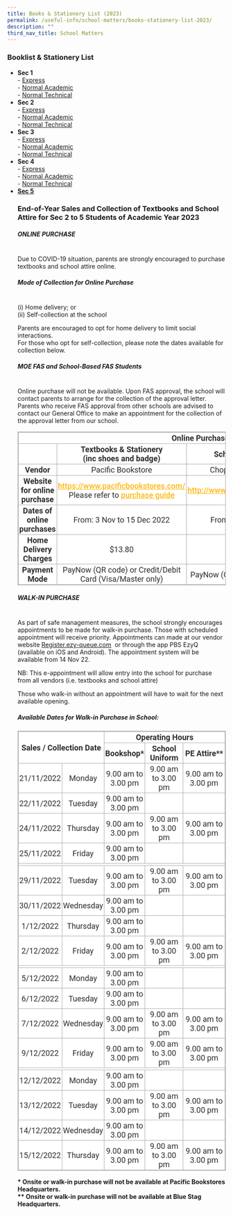```yaml
---
title: Books & Stationery List (2023)
permalink: /useful-info/school-matters/books-stationery-list-2023/
description: ""
third_nav_title: School Matters
---
```

<h3><strong>Booklist & Stationery List</strong></h3>
<ul>
<li><strong>Sec 1</strong><br />-&nbsp;<a href="/files/S1%20EXP.pdf" target="_blank" rel="noopener">Express</a><br />-&nbsp;<a href="/files/S1%20NA%20Combined.pdf" target="_blank" rel="noopener">Normal Academic</a><br />-&nbsp;<a href="/files/S1%20NT&20Combined.pdf" target="_blank" rel="noopener">Normal Technical</a><br /></li>
<li><strong>Sec 2</strong><br />-&nbsp;<a href="/files/S2%20EXP%20final.pdf" target="_blank" rel="noopener">Express</a><br />-&nbsp;<a href="/files/S2%20NA&20final.pdf" target="_blank" rel="noopener">Normal Academic</a><br />-&nbsp;<a href="/files/S2%20NT%20final.pdf" target="_blank" rel="noopener">Normal Technical</a>
<li><strong>Sec 3</strong><br />-&nbsp;<a href="/files/S3%20EXP&20final.pdf" target="_blank" rel="noopener">Express</a><br />-&nbsp;<a href="/files/S3%20NA%20final.pdf" target="_blank" rel="noopener">Normal Academic</a><br />-&nbsp;<a href="/files/S3%20NT%20final.pdf" target="_blank" rel="noopener">Normal Technical</a></li>
<li><strong>Sec 4</strong><br />-&nbsp;<a href="/files/S4%20EXP%20final.pdf" target="_blank" rel="noopener">Express</a><br />-&nbsp;<a href="/files/S4%20NA%20final.pdf" target="_blank" rel="noopener">Normal Academic</a><br />-&nbsp;<a href="/files/S4%20NT%20final.pdf" target="_blank" rel="noopener">Normal Technical</a></li>
<li><strong><a href="/files/S5%20NA%20final.pdf" target="_blank" rel="noopener">Sec 5</a></strong></li>

<h3><strong>End-of-Year Sales and Collection of Textbooks and School Attire for Sec 2 to 5 Students of Academic Year 2023</strong></h3>
<h5>ONLINE PURCHASE</h5><br>
Due to COVID-19 situation, parents are strongly encouraged to purchase textbooks and school attire online.

<h5>Mode of Collection for Online Purchase</h5><br>
(i) Home delivery; or<br>
(ii) Self-collection at the school

Parents are encouraged to opt for home delivery to limit social interactions.<br>
For those who opt for self-collection, please note the dates available for collection below.

<h5>MOE FAS and School-Based FAS Students</h5><br>
Online purchase will not be available. Upon FAS approval, the school will contact parents to arrange for the collection of the approval letter. Parents who receive FAS approval from other schools are advised to contact our General Office to make an appointment for the collection of the approval letter from our school.<br>
<br>
<table width="865" class="iveo_table ives_tab_simple3 ive_eobj_center" style="margin: auto; outline: 0px; padding: 0px; border-collapse: collapse; clear: both; border: 1px solid rgb(170, 170, 170); color: rgb(46, 46, 46); font-family: Roboto, sans-serif; font-size: 18px; font-style: normal; font-variant-ligatures: normal; font-variant-caps: normal; font-weight: 400; letter-spacing: normal; orphans: 2; text-align: left; text-transform: none; white-space: normal; widows: 2; word-spacing: 0px; -webkit-text-stroke-width: 0px; background-color: rgb(255, 255, 255); text-decoration-thickness: initial; text-decoration-style: initial; text-decoration-color: initial;"><tbody style="margin: 0px; outline: 0px; padding: 0px;"><tr style="margin: 0px; outline: 0px; padding: 0px;"><td colspan="4" width="865" style="margin: 0px; outline: 0px; padding: 2px; text-align: center; border: 1px solid rgb(170, 170, 170);"><strong style="margin: 0px; outline: 0px; padding: 0px;">Online Purchase</strong><br style="margin: 0px; outline: 0px; padding: 0px;"></td></tr><tr style="margin: 0px; outline: 0px; padding: 0px;"><td width="111" style="margin: 0px; outline: 0px; padding: 2px; text-align: center; border: 1px solid rgb(170, 170, 170);"></td><td width="260" style="margin: 0px; outline: 0px; padding: 2px; text-align: center; border: 1px solid rgb(170, 170, 170);"><strong style="margin: 0px; outline: 0px; padding: 0px;">Textbooks &amp; Stationery</strong><br style="margin: 0px; outline: 0px; padding: 0px;"><strong style="margin: 0px; outline: 0px; padding: 0px;">(inc shoes and badge)</strong><br style="margin: 0px; outline: 0px; padding: 0px;"></td><td width="252" style="margin: 0px; outline: 0px; padding: 2px; text-align: center; border: 1px solid rgb(170, 170, 170);"><strong style="margin: 0px; outline: 0px; padding: 0px;">School Uniform</strong><br style="margin: 0px; outline: 0px; padding: 0px;"></td><td width="241" style="margin: 0px; outline: 0px; padding: 2px; text-align: center; border: 1px solid rgb(170, 170, 170);"><strong style="margin: 0px; outline: 0px; padding: 0px;">School PE Attire</strong><br style="margin: 0px; outline: 0px; padding: 0px;"></td></tr><tr style="margin: 0px; outline: 0px; padding: 0px;"><td width="111" style="margin: 0px; outline: 0px; padding: 2px; text-align: center; border: 1px solid rgb(170, 170, 170);"><strong style="margin: 0px; outline: 0px; padding: 0px;">Vendor</strong><br style="margin: 0px; outline: 0px; padding: 0px;"></td><td width="260" style="margin: 0px; outline: 0px; padding: 2px; text-align: center; border: 1px solid rgb(170, 170, 170);">Pacific Bookstore<br style="margin: 0px; outline: 0px; padding: 0px;"></td><td width="252" style="margin: 0px; outline: 0px; padding: 2px; text-align: center; border: 1px solid rgb(170, 170, 170);">Chop Kong Chong<br style="margin: 0px; outline: 0px; padding: 0px;"></td><td width="241" style="margin: 0px; outline: 0px; padding: 2px; text-align: center; border: 1px solid rgb(170, 170, 170);">Blue Stag<br style="margin: 0px; outline: 0px; padding: 0px;"></td></tr><tr style="margin: 0px; outline: 0px; padding: 0px;"><td width="111" style="margin: 0px; outline: 0px; padding: 2px; text-align: center; border: 1px solid rgb(170, 170, 170);"><strong style="margin: 0px; outline: 0px; padding: 0px;">Website for online purchase</strong><br style="margin: 0px; outline: 0px; padding: 0px;"></td><td width="260" style="margin: 0px; outline: 0px; padding: 2px; text-align: center; border: 1px solid rgb(170, 170, 170);"><a href="https://www.pacificbookstores.com/" target="_blank" style="margin: 0px; outline: 0px; padding: 0px; color: rgb(253, 184, 19); font-weight: 500; text-decoration: underline;">https://www.pacificbookstores.com/</a><br style="margin: 0px; outline: 0px; padding: 0px;">Please refer to <a href="/files/2022%20PACIFIC%20BOOKSTORES%20PURCHASE%20GUIDE%20AISS_update.pdf" target="_blank" style="margin: 0px; outline: 0px; padding: 0px; color: rgb(253, 184, 19); font-weight: 500; text-decoration: underline;">purchase guide</a><br style="margin: 0px; outline: 0px; padding: 0px;"></td><td width="252" style="margin: 0px; outline: 0px; padding: 2px; text-align: center; border: 1px solid rgb(170, 170, 170);"><a href="http://www.euniforms.com.sg/" target="_blank" style="margin: 0px; outline: 0px; padding: 0px; color: rgb(253, 184, 19); font-weight: 500; text-decoration: underline;">http://www.euniforms.com.sg/</a><br style="margin: 0px; outline: 0px; padding: 0px;"></td><td width="241" style="margin: 0px; outline: 0px; padding: 2px; text-align: center; border: 1px solid rgb(170, 170, 170);"><a href="http://www.bluestag.sg/" target="_blank" style="margin: 0px; outline: 0px; padding: 0px; color: rgb(253, 184, 19); font-weight: 500; text-decoration: underline;">http://www.bluestag.sg/</a><br style="margin: 0px; outline: 0px; padding: 0px;"></td></tr><tr style="margin: 0px; outline: 0px; padding: 0px;"><td width="111" style="margin: 0px; outline: 0px; padding: 2px; text-align: center; border: 1px solid rgb(170, 170, 170);"><strong style="margin: 0px; outline: 0px; padding: 0px;">Dates of online purchases</strong><br style="margin: 0px; outline: 0px; padding: 0px;"></td><td width="260" style="margin: 0px; outline: 0px; padding: 2px; text-align: center; border: 1px solid rgb(170, 170, 170);">From: 3 Nov to 15 Dec 2022<u style="margin: 0px; outline: 0px; padding: 0px;"></u><br style="margin: 0px; outline: 0px; padding: 0px;"></td><td width="252" style="margin: 0px; outline: 0px; padding: 2px; text-align: center; border: 1px solid rgb(170, 170, 170);">From: 3 Nov 2022<br style="margin: 0px; outline: 0px; padding: 0px;"></td><td width="241" style="margin: 0px; outline: 0px; padding: 2px; text-align: center; border: 1px solid rgb(170, 170, 170);">From: 3 Nov 2022<br style="margin: 0px; outline: 0px; padding: 0px;"></td></tr><tr style="margin: 0px; outline: 0px; padding: 0px;"><td width="111" style="margin: 0px; outline: 0px; padding: 2px; text-align: center; border: 1px solid rgb(170, 170, 170);"><strong style="margin: 0px; outline: 0px; padding: 0px;">Home Delivery Charges</strong><br style="margin: 0px; outline: 0px; padding: 0px;"></td><td width="260" style="margin: 0px; outline: 0px; padding: 2px; text-align: center; border: 1px solid rgb(170, 170, 170);">$13.80<br style="margin: 0px; outline: 0px; padding: 0px;"></td><td width="252" style="margin: 0px; outline: 0px; padding: 2px; text-align: center; border: 1px solid rgb(170, 170, 170);">$7.00<br style="margin: 0px; outline: 0px; padding: 0px;"></td><td width="241" style="margin: 0px; outline: 0px; padding: 2px; text-align: center; border: 1px solid rgb(170, 170, 170);">$6.50<br style="margin: 0px; outline: 0px; padding: 0px;"></td></tr><tr style="margin: 0px; outline: 0px; padding: 0px;"><td width="111" style="margin: 0px; outline: 0px; padding: 2px; text-align: center; border: 1px solid rgb(170, 170, 170);"><strong style="margin: 0px; outline: 0px; padding: 0px;">Payment Mode</strong><br style="margin: 0px; outline: 0px; padding: 0px;"></td><td width="260" style="margin: 0px; outline: 0px; padding: 2px; text-align: center; border: 1px solid rgb(170, 170, 170);">PayNow (QR code) or Credit/Debit Card (Visa/Master only)<br style="margin: 0px; outline: 0px; padding: 0px;"></td><td width="252" style="margin: 0px; outline: 0px; padding: 2px; text-align: center; border: 1px solid rgb(170, 170, 170);">PayNow (QR code) or PayLah<br style="margin: 0px; outline: 0px; padding: 0px;"></td><td width="241" style="margin: 0px; outline: 0px; padding: 2px; text-align: center; border: 1px solid rgb(170, 170, 170);">PayNow Credit/Debit Card (Visa/Master only)<br style="margin: 0px; outline: 0px; padding: 0px;"></td></tr></tbody></table>

  
<h5>WALK-IN PURCHASE</h5><br>
As part of safe management measures, the school strongly encourages appointments to be made for walk-in purchase. Those with scheduled appointment will receive priority. Appointments can made at our vendor website <a href="https://register.ezy-queue.com/">Register.ezy-queue.com</a>
 or through the app PBS EzyQ (available on iOS and Android). The appointment system will be available from 14 Nov 22.<br>
 
NB: This e-appointment will allow entry into the school for purchase from all vendors (i.e. textbooks and school attire)<br> 

Those who walk-in without an appointment will have to wait for the next available opening.

<h5>Available Dates for Walk-in Purchase in School:</h5>

  

<table width="785" class="iveo_table ives_tab_simple3 ive_eobj_center" style="margin: auto; outline: 0px; padding: 0px; border-collapse: collapse; clear: both; border: 1px solid rgb(170, 170, 170); color: rgb(46, 46, 46); font-family: Roboto, sans-serif; font-size: 18px; font-style: normal; font-variant-ligatures: normal; font-variant-caps: normal; font-weight: 400; letter-spacing: normal; orphans: 2; text-align: left; text-transform: none; white-space: normal; widows: 2; word-spacing: 0px; -webkit-text-stroke-width: 0px; background-color: rgb(255, 255, 255); text-decoration-thickness: initial; text-decoration-style: initial; text-decoration-color: initial;"><tbody style="margin: 0px; outline: 0px; padding: 0px;"><tr style="margin: 0px; outline: 0px; padding: 0px;"><td colspan="2" rowspan="2" width="183" style="margin: 0px; outline: 0px; padding: 2px; text-align: center; border: 1px solid rgb(170, 170, 170);"><strong style="margin: 0px; outline: 0px; padding: 0px;">Sales / Collection Date</strong><br style="margin: 0px; outline: 0px; padding: 0px;"></td><td colspan="4" width="603" style="margin: 0px; outline: 0px; padding: 2px; text-align: center; border: 1px solid rgb(170, 170, 170);"><strong style="margin: 0px; outline: 0px; padding: 0px;">Operating Hours</strong><br style="margin: 0px; outline: 0px; padding: 0px;"></td></tr><tr style="margin: 0px; outline: 0px; padding: 0px;"><td colspan="2" width="213" style="margin: 0px; outline: 0px; padding: 2px; text-align: center; border: 1px solid rgb(170, 170, 170);"><strong style="margin: 0px; outline: 0px; padding: 0px;">Bookshop*</strong><br style="margin: 0px; outline: 0px; padding: 0px;"></td><td width="162" style="margin: 0px; outline: 0px; padding: 2px; text-align: center; border: 1px solid rgb(170, 170, 170);"><strong style="margin: 0px; outline: 0px; padding: 0px;">School Uniform</strong><br style="margin: 0px; outline: 0px; padding: 0px;"></td><td width="228" style="margin: 0px; outline: 0px; padding: 2px; text-align: center; border: 1px solid rgb(170, 170, 170);"><strong style="margin: 0px; outline: 0px; padding: 0px;">PE Attire**</strong><br style="margin: 0px; outline: 0px; padding: 0px;"></td></tr><tr style="margin: 0px; outline: 0px; padding: 0px;"><td width="92" style="margin: 0px; outline: 0px; padding: 2px; text-align: center; border: 1px solid rgb(170, 170, 170);">21/11/2022<br style="margin: 0px; outline: 0px; padding: 0px;"></td><td width="91" style="margin: 0px; outline: 0px; padding: 2px; text-align: center; border: 1px solid rgb(170, 170, 170);">Monday<br style="margin: 0px; outline: 0px; padding: 0px;"></td><td colspan="2" width="213" style="margin: 0px; outline: 0px; padding: 2px; text-align: center; border: 1px solid rgb(170, 170, 170);">9.00 am to 3.00 pm<br style="margin: 0px; outline: 0px; padding: 0px;"></td><td width="162" style="margin: 0px; outline: 0px; padding: 2px; text-align: center; border: 1px solid rgb(170, 170, 170);">9.00 am to 3.00 pm<br style="margin: 0px; outline: 0px; padding: 0px;"></td><td width="228" style="margin: 0px; outline: 0px; padding: 2px; text-align: center; border: 1px solid rgb(170, 170, 170);">9.00 am to 3.00 pm<br style="margin: 0px; outline: 0px; padding: 0px;"></td></tr><tr style="margin: 0px; outline: 0px; padding: 0px;"><td width="92" style="margin: 0px; outline: 0px; padding: 2px; text-align: center; border: 1px solid rgb(170, 170, 170);">22/11/2022<br style="margin: 0px; outline: 0px; padding: 0px;"></td><td width="91" style="margin: 0px; outline: 0px; padding: 2px; text-align: center; border: 1px solid rgb(170, 170, 170);">Tuesday<br style="margin: 0px; outline: 0px; padding: 0px;"></td><td colspan="2" width="213" style="margin: 0px; outline: 0px; padding: 2px; text-align: center; border: 1px solid rgb(170, 170, 170);">9.00 am to 3.00 pm<br style="margin: 0px; outline: 0px; padding: 0px;"></td><td width="162" style="margin: 0px; outline: 0px; padding: 2px; text-align: center; border: 1px solid rgb(170, 170, 170);"></td><td width="228" style="margin: 0px; outline: 0px; padding: 2px; text-align: center; border: 1px solid rgb(170, 170, 170);"></td></tr><tr style="margin: 0px; outline: 0px; padding: 0px;"><td width="92" style="margin: 0px; outline: 0px; padding: 2px; text-align: center; border: 1px solid rgb(170, 170, 170);">24/11/2022<br style="margin: 0px; outline: 0px; padding: 0px;"></td><td width="91" style="margin: 0px; outline: 0px; padding: 2px; text-align: center; border: 1px solid rgb(170, 170, 170);">Thursday<br style="margin: 0px; outline: 0px; padding: 0px;"></td><td colspan="2" width="213" style="margin: 0px; outline: 0px; padding: 2px; text-align: center; border: 1px solid rgb(170, 170, 170);">9.00 am to 3.00 pm<br style="margin: 0px; outline: 0px; padding: 0px;"></td><td width="162" style="margin: 0px; outline: 0px; padding: 2px; text-align: center; border: 1px solid rgb(170, 170, 170);">9.00 am to 3.00 pm<br style="margin: 0px; outline: 0px; padding: 0px;"></td><td width="228" style="margin: 0px; outline: 0px; padding: 2px; text-align: center; border: 1px solid rgb(170, 170, 170);">9.00 am to 3.00 pm<br style="margin: 0px; outline: 0px; padding: 0px;"></td></tr><tr style="margin: 0px; outline: 0px; padding: 0px;"><td width="92" style="margin: 0px; outline: 0px; padding: 2px; text-align: center; border: 1px solid rgb(170, 170, 170);">25/11/2022<br style="margin: 0px; outline: 0px; padding: 0px;"></td><td width="91" style="margin: 0px; outline: 0px; padding: 2px; text-align: center; border: 1px solid rgb(170, 170, 170);">Friday<br style="margin: 0px; outline: 0px; padding: 0px;"></td><td colspan="2" width="213" style="margin: 0px; outline: 0px; padding: 2px; text-align: center; border: 1px solid rgb(170, 170, 170);">9.00 am to 3.00 pm<br style="margin: 0px; outline: 0px; padding: 0px;"></td><td width="162" style="margin: 0px; outline: 0px; padding: 2px; text-align: center; border: 1px solid rgb(170, 170, 170);"></td><td width="228" style="margin: 0px; outline: 0px; padding: 2px; text-align: center; border: 1px solid rgb(170, 170, 170);"></td></tr><tr style="margin: 0px; outline: 0px; padding: 0px;"><td colspan="6" style="margin: 0px; outline: 0px; padding: 2px; text-align: center; border: 1px solid rgb(170, 170, 170);"></td></tr><tr style="margin: 0px; outline: 0px; padding: 0px;"><td width="92" style="margin: 0px; outline: 0px; padding: 2px; text-align: center; border: 1px solid rgb(170, 170, 170);">29/11/2022<br style="margin: 0px; outline: 0px; padding: 0px;"></td><td width="91" style="margin: 0px; outline: 0px; padding: 2px; text-align: center; border: 1px solid rgb(170, 170, 170);">Tuesday<br style="margin: 0px; outline: 0px; padding: 0px;"></td><td colspan="2" width="213" style="margin: 0px; outline: 0px; padding: 2px; text-align: center; border: 1px solid rgb(170, 170, 170);">9.00 am to 3.00 pm<br style="margin: 0px; outline: 0px; padding: 0px;"></td><td width="162" style="margin: 0px; outline: 0px; padding: 2px; text-align: center; border: 1px solid rgb(170, 170, 170);">9.00 am to 3.00 pm<br style="margin: 0px; outline: 0px; padding: 0px;"></td><td width="228" style="margin: 0px; outline: 0px; padding: 2px; text-align: center; border: 1px solid rgb(170, 170, 170);">9.00 am to 3.00 pm<br style="margin: 0px; outline: 0px; padding: 0px;"></td></tr><tr style="margin: 0px; outline: 0px; padding: 0px;"><td width="92" style="margin: 0px; outline: 0px; padding: 2px; text-align: center; border: 1px solid rgb(170, 170, 170);">30/11/2022<br style="margin: 0px; outline: 0px; padding: 0px;"></td><td width="91" style="margin: 0px; outline: 0px; padding: 2px; text-align: center; border: 1px solid rgb(170, 170, 170);">Wednesday<br style="margin: 0px; outline: 0px; padding: 0px;"></td><td colspan="2" width="213" style="margin: 0px; outline: 0px; padding: 2px; text-align: center; border: 1px solid rgb(170, 170, 170);">9.00 am to 3.00 pm<br style="margin: 0px; outline: 0px; padding: 0px;"></td><td width="162" style="margin: 0px; outline: 0px; padding: 2px; text-align: center; border: 1px solid rgb(170, 170, 170);"></td><td width="228" style="margin: 0px; outline: 0px; padding: 2px; text-align: center; border: 1px solid rgb(170, 170, 170);"></td></tr><tr style="margin: 0px; outline: 0px; padding: 0px;"><td width="92" style="margin: 0px; outline: 0px; padding: 2px; text-align: center; border: 1px solid rgb(170, 170, 170);">1/12/2022<br style="margin: 0px; outline: 0px; padding: 0px;"></td><td width="91" style="margin: 0px; outline: 0px; padding: 2px; text-align: center; border: 1px solid rgb(170, 170, 170);">Thursday<br style="margin: 0px; outline: 0px; padding: 0px;"></td><td colspan="2" width="213" style="margin: 0px; outline: 0px; padding: 2px; text-align: center; border: 1px solid rgb(170, 170, 170);">9.00 am to 3.00 pm<br style="margin: 0px; outline: 0px; padding: 0px;"></td><td width="162" style="margin: 0px; outline: 0px; padding: 2px; text-align: center; border: 1px solid rgb(170, 170, 170);"></td><td width="228" style="margin: 0px; outline: 0px; padding: 2px; text-align: center; border: 1px solid rgb(170, 170, 170);"></td></tr><tr style="margin: 0px; outline: 0px; padding: 0px;"><td width="92" style="margin: 0px; outline: 0px; padding: 2px; text-align: center; border: 1px solid rgb(170, 170, 170);">2/12/2022<br style="margin: 0px; outline: 0px; padding: 0px;"></td><td width="91" style="margin: 0px; outline: 0px; padding: 2px; text-align: center; border: 1px solid rgb(170, 170, 170);">Friday<br style="margin: 0px; outline: 0px; padding: 0px;"></td><td colspan="2" width="213" style="margin: 0px; outline: 0px; padding: 2px; text-align: center; border: 1px solid rgb(170, 170, 170);">9.00 am to 3.00 pm<br style="margin: 0px; outline: 0px; padding: 0px;"></td><td width="162" style="margin: 0px; outline: 0px; padding: 2px; text-align: center; border: 1px solid rgb(170, 170, 170);">9.00 am to 3.00 pm<br style="margin: 0px; outline: 0px; padding: 0px;"></td><td width="228" style="margin: 0px; outline: 0px; padding: 2px; text-align: center; border: 1px solid rgb(170, 170, 170);">9.00 am to 3.00 pm<br style="margin: 0px; outline: 0px; padding: 0px;"></td></tr><tr style="margin: 0px; outline: 0px; padding: 0px;"><td colspan="6" style="margin: 0px; outline: 0px; padding: 2px; text-align: center; border: 1px solid rgb(170, 170, 170);"></td></tr><tr style="margin: 0px; outline: 0px; padding: 0px;"><td width="92" style="margin: 0px; outline: 0px; padding: 2px; text-align: center; border: 1px solid rgb(170, 170, 170);">5/12/2022<br style="margin: 0px; outline: 0px; padding: 0px;"></td><td width="91" style="margin: 0px; outline: 0px; padding: 2px; text-align: center; border: 1px solid rgb(170, 170, 170);">Monday<br style="margin: 0px; outline: 0px; padding: 0px;"></td><td colspan="2" width="213" style="margin: 0px; outline: 0px; padding: 2px; text-align: center; border: 1px solid rgb(170, 170, 170);">9.00 am to 3.00 pm<br style="margin: 0px; outline: 0px; padding: 0px;"></td><td width="162" style="margin: 0px; outline: 0px; padding: 2px; text-align: center; border: 1px solid rgb(170, 170, 170);"></td><td width="228" style="margin: 0px; outline: 0px; padding: 2px; text-align: center; border: 1px solid rgb(170, 170, 170);"></td></tr><tr style="margin: 0px; outline: 0px; padding: 0px;"><td width="92" style="margin: 0px; outline: 0px; padding: 2px; text-align: center; border: 1px solid rgb(170, 170, 170);">6/12/2022<br style="margin: 0px; outline: 0px; padding: 0px;"></td><td width="91" style="margin: 0px; outline: 0px; padding: 2px; text-align: center; border: 1px solid rgb(170, 170, 170);">Tuesday<br style="margin: 0px; outline: 0px; padding: 0px;"></td><td colspan="2" width="213" style="margin: 0px; outline: 0px; padding: 2px; text-align: center; border: 1px solid rgb(170, 170, 170);">9.00 am to 3.00 pm<br style="margin: 0px; outline: 0px; padding: 0px;"></td><td width="162" style="margin: 0px; outline: 0px; padding: 2px; text-align: center; border: 1px solid rgb(170, 170, 170);"></td><td width="228" style="margin: 0px; outline: 0px; padding: 2px; text-align: center; border: 1px solid rgb(170, 170, 170);"></td></tr><tr style="margin: 0px; outline: 0px; padding: 0px;"><td width="92" style="margin: 0px; outline: 0px; padding: 2px; text-align: center; border: 1px solid rgb(170, 170, 170);">7/12/2022<br style="margin: 0px; outline: 0px; padding: 0px;"></td><td width="91" style="margin: 0px; outline: 0px; padding: 2px; text-align: center; border: 1px solid rgb(170, 170, 170);">Wednesday<br style="margin: 0px; outline: 0px; padding: 0px;"></td><td colspan="2" width="213" style="margin: 0px; outline: 0px; padding: 2px; text-align: center; border: 1px solid rgb(170, 170, 170);">9.00 am to 3.00 pm<br style="margin: 0px; outline: 0px; padding: 0px;"></td><td width="162" style="margin: 0px; outline: 0px; padding: 2px; text-align: center; border: 1px solid rgb(170, 170, 170);">9.00 am to 3.00 pm<br style="margin: 0px; outline: 0px; padding: 0px;"></td><td width="228" style="margin: 0px; outline: 0px; padding: 2px; text-align: center; border: 1px solid rgb(170, 170, 170);">9.00 am to 3.00 pm<br style="margin: 0px; outline: 0px; padding: 0px;"></td></tr><tr style="margin: 0px; outline: 0px; padding: 0px;"><td width="92" style="margin: 0px; outline: 0px; padding: 2px; text-align: center; border: 1px solid rgb(170, 170, 170);">9/12/2022<br style="margin: 0px; outline: 0px; padding: 0px;"></td><td width="91" style="margin: 0px; outline: 0px; padding: 2px; text-align: center; border: 1px solid rgb(170, 170, 170);">Friday<br style="margin: 0px; outline: 0px; padding: 0px;"></td><td colspan="2" width="213" style="margin: 0px; outline: 0px; padding: 2px; text-align: center; border: 1px solid rgb(170, 170, 170);">9.00 am to 3.00 pm<br style="margin: 0px; outline: 0px; padding: 0px;"></td><td width="162" style="margin: 0px; outline: 0px; padding: 2px; text-align: center; border: 1px solid rgb(170, 170, 170);">9.00 am to 3.00 pm<br style="margin: 0px; outline: 0px; padding: 0px;"></td><td width="228" style="margin: 0px; outline: 0px; padding: 2px; text-align: center; border: 1px solid rgb(170, 170, 170);">9.00 am to 3.00 pm<br style="margin: 0px; outline: 0px; padding: 0px;"></td></tr><tr style="margin: 0px; outline: 0px; padding: 0px;"><td colspan="6" style="margin: 0px; outline: 0px; padding: 2px; text-align: center; border: 1px solid rgb(170, 170, 170);"></td></tr><tr style="margin: 0px; outline: 0px; padding: 0px;"><td width="92" style="margin: 0px; outline: 0px; padding: 2px; text-align: center; border: 1px solid rgb(170, 170, 170);">12/12/2022<br style="margin: 0px; outline: 0px; padding: 0px;"></td><td width="91" style="margin: 0px; outline: 0px; padding: 2px; text-align: center; border: 1px solid rgb(170, 170, 170);">Monday<br style="margin: 0px; outline: 0px; padding: 0px;"></td><td colspan="2" width="213" style="margin: 0px; outline: 0px; padding: 2px; text-align: center; border: 1px solid rgb(170, 170, 170);">9.00 am to 3.00 pm<br style="margin: 0px; outline: 0px; padding: 0px;"></td><td width="162" style="margin: 0px; outline: 0px; padding: 2px; text-align: center; border: 1px solid rgb(170, 170, 170);"></td><td width="228" style="margin: 0px; outline: 0px; padding: 2px; text-align: center; border: 1px solid rgb(170, 170, 170);"></td></tr><tr style="margin: 0px; outline: 0px; padding: 0px;"><td width="92" style="margin: 0px; outline: 0px; padding: 2px; text-align: center; border: 1px solid rgb(170, 170, 170);">13/12/2022<br style="margin: 0px; outline: 0px; padding: 0px;"></td><td width="91" style="margin: 0px; outline: 0px; padding: 2px; text-align: center; border: 1px solid rgb(170, 170, 170);">Tuesday<br style="margin: 0px; outline: 0px; padding: 0px;"></td><td colspan="2" width="213" style="margin: 0px; outline: 0px; padding: 2px; text-align: center; border: 1px solid rgb(170, 170, 170);">9.00 am to 3.00 pm<br style="margin: 0px; outline: 0px; padding: 0px;"></td><td width="162" style="margin: 0px; outline: 0px; padding: 2px; text-align: center; border: 1px solid rgb(170, 170, 170);">9.00 am to 3.00 pm<br style="margin: 0px; outline: 0px; padding: 0px;"></td><td width="228" style="margin: 0px; outline: 0px; padding: 2px; text-align: center; border: 1px solid rgb(170, 170, 170);">9.00 am to 3.00 pm<br style="margin: 0px; outline: 0px; padding: 0px;"></td></tr><tr style="margin: 0px; outline: 0px; padding: 0px;"><td width="92" style="margin: 0px; outline: 0px; padding: 2px; text-align: center; border: 1px solid rgb(170, 170, 170);">14/12/2022<br style="margin: 0px; outline: 0px; padding: 0px;"></td><td width="91" style="margin: 0px; outline: 0px; padding: 2px; text-align: center; border: 1px solid rgb(170, 170, 170);">Wednesday<br style="margin: 0px; outline: 0px; padding: 0px;"></td><td colspan="2" width="213" style="margin: 0px; outline: 0px; padding: 2px; text-align: center; border: 1px solid rgb(170, 170, 170);">9.00 am to 3.00 pm<br style="margin: 0px; outline: 0px; padding: 0px;"></td><td width="162" style="margin: 0px; outline: 0px; padding: 2px; text-align: center; border: 1px solid rgb(170, 170, 170);"></td><td width="228" style="margin: 0px; outline: 0px; padding: 2px; text-align: center; border: 1px solid rgb(170, 170, 170);"></td></tr><tr style="margin: 0px; outline: 0px; padding: 0px;"><td width="92" style="margin: 0px; outline: 0px; padding: 2px; text-align: center; border: 1px solid rgb(170, 170, 170);">15/12/2022<br style="margin: 0px; outline: 0px; padding: 0px;"></td><td width="91" style="margin: 0px; outline: 0px; padding: 2px; text-align: center; border: 1px solid rgb(170, 170, 170);">Thursday<br style="margin: 0px; outline: 0px; padding: 0px;"></td><td colspan="2" width="213" style="margin: 0px; outline: 0px; padding: 2px; text-align: center; border: 1px solid rgb(170, 170, 170);">9.00 am to 3.00 pm<br style="margin: 0px; outline: 0px; padding: 0px;"></td><td width="162" style="margin: 0px; outline: 0px; padding: 2px; text-align: center; border: 1px solid rgb(170, 170, 170);">9.00 am to 3.00 pm<br style="margin: 0px; outline: 0px; padding: 0px;"></td><td width="228" style="margin: 0px; outline: 0px; padding: 2px; text-align: center; border: 1px solid rgb(170, 170, 170);">9.00 am to 3.00 pm<br style="margin: 0px; outline: 0px; padding: 0px;"></td></tr></tbody></table>
<br>
<strong>
* Onsite or walk-in purchase will not be available at Pacific Bookstores Headquarters.<br>
** Onsite or walk-in purchase will not be available at Blue Stag Headquarters.</strong>